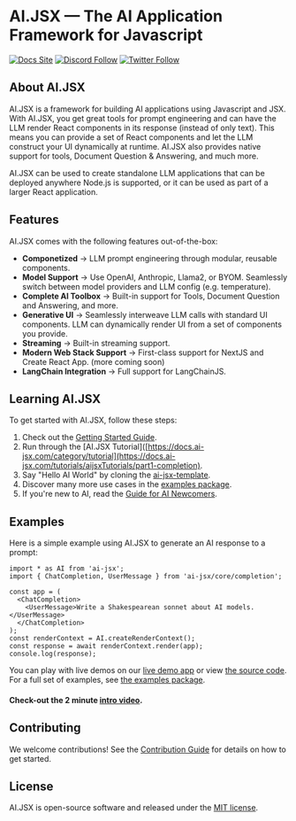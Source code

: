 # AI.JSX — The AI Application Framework for Javascript

[![Docs Site](https://img.shields.io/badge/Docs%20Site-docs.ai--jsx.com-orange)](https://docs.ai-jsx.com)
[![Discord Follow](https://dcbadge.vercel.app/api/server/MsKAeKF8kU?style=flat)](https://discord.gg/MsKAeKF8kU)
[![Twitter Follow](https://img.shields.io/twitter/follow/fixieai?style=social)](https://twitter.com/fixieai)

## About AI.JSX

AI.JSX is a framework for building AI applications using Javascript and JSX. With AI.JSX, you get great tools for prompt engineering and can have the LLM render React components in its response (instead of only text). This means you can provide a set of React components and let the LLM construct your UI dynamically at runtime. AI.JSX also provides native support for tools, Document Question & Answering, and much more.

AI.JSX can be used to create standalone LLM applications that can be deployed anywhere Node.js is supported, or it can be used as part of a larger React application.

## Features

AI.JSX comes with the following features out-of-the-box:

- **Componetized** → LLM prompt engineering through modular, reusable components.
- **Model Support** → Use OpenAI, Anthropic, Llama2, or BYOM. Seamlessly switch between model providers and LLM config (e.g. temperature).
- **Complete AI Toolbox** → Built-in support for Tools, Document Question and Answering, and more.
- **Generative UI** → Seamlessly interweave LLM calls with standard UI components. LLM can dynamically render UI from a set of components you provide.
- **Streaming** → Built-in streaming support.
- **Modern Web Stack Support** → First-class support for NextJS and Create React App. (more coming soon)
- **LangChain Integration** → Full support for LangChainJS.

## Learning AI.JSX

To get started with AI.JSX, follow these steps:

1. Check out the [Getting Started Guide](https://docs.ai-jsx.com/getting-started).
1. Run through the [AI.JSX Tutorial]([https://docs.ai-jsx.com/category/tutorial](https://docs.ai-jsx.com/tutorials/aijsxTutorials/part1-completion).
1. Say "Hello AI World" by cloning the [ai-jsx-template](https://github.com/fixie-ai/ai-jsx-template).
1. Discover many more use cases in the [examples package](https://github.com/fixie-ai/ai-jsx/tree/main/packages/examples).
1. If you're new to AI, read the [Guide for AI Newcomers](https://docs.ai-jsx.com/ai-newcomers).

## Examples

Here is a simple example using AI.JSX to generate an AI response to a prompt:

```tsx
import * as AI from 'ai-jsx';
import { ChatCompletion, UserMessage } from 'ai-jsx/core/completion';

const app = (
  <ChatCompletion>
    <UserMessage>Write a Shakespearean sonnet about AI models.</UserMessage>
  </ChatCompletion>
);
const renderContext = AI.createRenderContext();
const response = await renderContext.render(app);
console.log(response);
```

You can play with live demos on our [live demo app](https://ai-jsx-nextjs-demo.vercel.app/) or view [the source code](./packages/nextjs-demo/).
For a full set of examples, see [the examples package](https://github.com/fixie-ai/ai-jsx/tree/main/packages/examples).

#### Check-out the 2 minute [intro video](https://github.com/fixie-ai/ai-jsx/assets/476553/301b79e4-7023-4adc-a3a5-72d5b7af0cde).

## Contributing

We welcome contributions! See the [Contribution Guide](packages/docs/docs/contributing/index.md) for details on how to get started.

## License

AI.JSX is open-source software and released under the [MIT license](https://opensource.org/license/mit).
